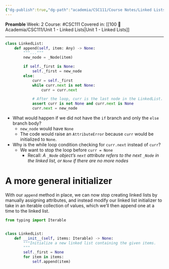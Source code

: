 ```yaml
---
{"dg-publish":true,"dg-path":"academia/CSC111/Course Notes/Linked Lists Mutation.md","permalink":"/academia/csc-111/course-notes/linked-lists-mutation/","created":"2024-01-13T18:30:48.589-05:00","updated":"2024-01-14T15:07:23.965-05:00"}
---
```


**Preamble**
Week: 2
Course: #CSC111
Covered in: [[100 📒 Academia/CSC111/Unit 1 - Linked Lists\|Unit 1 - Linked Lists]]

---

```python
class LinkedList:
    def append(self, item: Any) -> None:
        """..."""
        new_node = _Node(item)

        if self._first is None:
            self._first = new_node
        else:
            curr = self._first
            while curr.next is not None:
                curr = curr.next

            # After the loop, curr is the last node in the LinkedList.
            assert curr is not None and curr.next is None
            curr.next = new_node
```

- What would happen if we did not have the `if` branch and only the `else` branch body?
	- `new_node` would have `None`
	- The code would raise an `AttributeError` because `curr` would be initialized to `None`.
- Why is the while loop condition checking for `curr.next` instead of `curr`?
	- We want to stop the loop before `curr = None`
		- Recall: _A `_Node` object’s `next` attribute refers to the next `_Node` in the linked list, or `None` if there are no more nodes_

# A more general initializer

With our `append` method in place, we can now stop creating linked lists by manually assigning attributes, and instead modify our linked list initializer to take in an iterable collection of values, which we’ll then append one at a time to the linked list.

```python
from typing import Iterable


class LinkedList:
    def __init__(self, items: Iterable) -> None:
        """Initialize a new linked list containing the given items.
        """
        self._first = None
        for item in items:
            self.append(item)
```